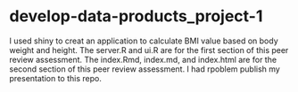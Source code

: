 # develop-data-products_project-1
I used shiny to creat an application to calculate BMI value based on body weight and height.
The server.R and ui.R are for the first section of this peer review assessment.
The index.Rmd, index.md, and index.html are for the second section of this peer review assessment. I had rpoblem publish my presentation to this repo.

